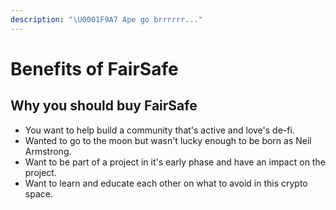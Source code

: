 ```yaml
---
description: "\U0001F9A7 Ape go brrrrrr..."
---
```


# Benefits of FairSafe

## Why you should buy FairSafe

* You want to help build a community that's active and love's de-fi.
* Wanted to go to the moon but wasn't lucky enough to be born as Neil Armstrong.
* Want to be part of a project in it's early phase and have an impact on the project.
* Want to learn and educate each other on what to avoid in this crypto space. 

## 



 



